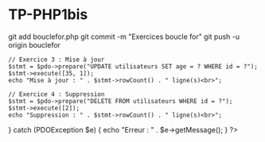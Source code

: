 # TP-PHP1bis
git add bouclefor.php
git commit -m "Exercices boucle for"
git push -u origin bouclefor

    // Exercice 3 : Mise à jour
    $stmt = $pdo->prepare("UPDATE utilisateurs SET age = ? WHERE id = ?");
    $stmt->execute([35, 1]);
    echo "Mise à jour : " . $stmt->rowCount() . " ligne(s)<br>";

    // Exercice 4 : Suppression
    $stmt = $pdo->prepare("DELETE FROM utilisateurs WHERE id = ?");
    $stmt->execute([2]);
    echo "Suppression : " . $stmt->rowCount() . " ligne(s)<br>";

} catch (PDOException $e) {
    echo "Erreur : " . $e->getMessage();
}
?>
